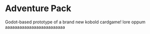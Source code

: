 # Adventure Pack
Godot-based prototype of a brand new kobold cardgame!
lore oppum
aaaaaaaaaaaaaaaaaaaaaaaaa
